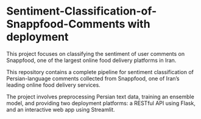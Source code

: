 # Sentiment-Classification-of-Snappfood-Comments with deployment

This project focuses on classifying the sentiment of user comments on Snappfood, one of the largest online food delivery platforms in Iran.

This repository contains a complete pipeline for sentiment classification of Persian-language comments collected from Snappfood, one of Iran’s leading online food delivery services.

The project involves preprocessing Persian text data, training an ensemble model, and providing two deployment platforms:
a RESTful API using Flask, and an interactive web app using Streamlit.
